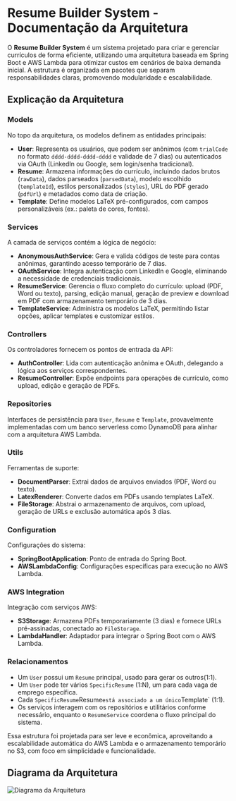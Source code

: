 # Resume Builder System - Documentação da Arquitetura

O **Resume Builder System** é um sistema projetado para criar e gerenciar currículos de forma eficiente, utilizando uma arquitetura baseada em Spring Boot e AWS Lambda para otimizar custos em cenários de baixa demanda inicial. A estrutura é organizada em pacotes que separam responsabilidades claras, promovendo modularidade e escalabilidade.

## Explicação da Arquitetura

### Models
No topo da arquitetura, os modelos definem as entidades principais:
- **User**: Representa os usuários, que podem ser anônimos (com `trialCode` no formato `dddd-dddd-dddd-dddd` e validade de 7 dias) ou autenticados via OAuth (LinkedIn ou Google, sem login/senha tradicional).
- **Resume**: Armazena informações do currículo, incluindo dados brutos (`rawData`), dados parseados (`parsedData`), modelo escolhido (`templateId`), estilos personalizados (`styles`), URL do PDF gerado (`pdfUrl`) e metadados como data de criação.
- **Template**: Define modelos LaTeX pré-configurados, com campos personalizáveis (ex.: paleta de cores, fontes).

### Services
A camada de serviços contém a lógica de negócio:
- **AnonymousAuthService**: Gera e valida códigos de teste para contas anônimas, garantindo acesso temporário de 7 dias.
- **OAuthService**: Integra autenticação com LinkedIn e Google, eliminando a necessidade de credenciais tradicionais.
- **ResumeService**: Gerencia o fluxo completo do currículo: upload (PDF, Word ou texto), parsing, edição manual, geração de preview e download em PDF com armazenamento temporário de 3 dias.
- **TemplateService**: Administra os modelos LaTeX, permitindo listar opções, aplicar templates e customizar estilos.

### Controllers
Os controladores fornecem os pontos de entrada da API:
- **AuthController**: Lida com autenticação anônima e OAuth, delegando a lógica aos serviços correspondentes.
- **ResumeController**: Expõe endpoints para operações de currículo, como upload, edição e geração de PDFs.

### Repositories
Interfaces de persistência para `User`, `Resume` e `Template`, provavelmente implementadas com um banco serverless como DynamoDB para alinhar com a arquitetura AWS Lambda.

### Utils
Ferramentas de suporte:
- **DocumentParser**: Extrai dados de arquivos enviados (PDF, Word ou texto).
- **LatexRenderer**: Converte dados em PDFs usando templates LaTeX.
- **FileStorage**: Abstrai o armazenamento de arquivos, com upload, geração de URLs e exclusão automática após 3 dias.

### Configuration
Configurações do sistema:
- **SpringBootApplication**: Ponto de entrada do Spring Boot.
- **AWSLambdaConfig**: Configurações específicas para execução no AWS Lambda.

### AWS Integration
Integração com serviços AWS:
- **S3Storage**: Armazena PDFs temporariamente (3 dias) e fornece URLs pré-assinadas, conectado ao `FileStorage`.
- **LambdaHandler**: Adaptador para integrar o Spring Boot com o AWS Lambda.

### Relacionamentos
- Um `User` possui um `Resume` principal, usado para gerar os outros(1:1).
- Um `User` pode ter vários `SpecificResume` (1:N), um para cada vaga de emprego específica.
- Cada `SpecificResume`Resume` está associado a um único `Template` (1:1).
- Os serviços interagem com os repositórios e utilitários conforme necessário, enquanto o `ResumeService` coordena o fluxo principal do sistema.

Essa estrutura foi projetada para ser leve e econômica, aproveitando a escalabilidade automática do AWS Lambda e o armazenamento temporário no S3, com foco em simplicidade e funcionalidade.

## Diagrama da Arquitetura

![Diagrama da Arquitetura](imagens/architecture.png)